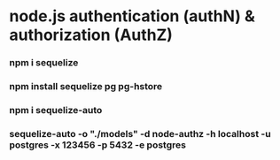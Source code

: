 # node.js authentication (authN) & authorization (AuthZ)

### npm i sequelize

### npm install sequelize pg pg-hstore

### npm i sequelize-auto

### sequelize-auto -o "./models" -d node-authz -h localhost -u postgres -x 123456 -p 5432 -e postgres
